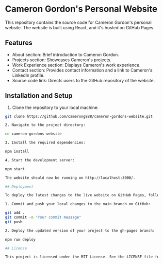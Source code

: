 # Cameron Gordon's Personal Website

This repository contains the source code for Cameron Gordon's personal website. The website is built using React, and it's hosted on GitHub Pages.

## Features

- About section: Brief introduction to Cameron Gordon.
- Projects section: Showcases Cameron's projects.
- Work Experience section: Displays Cameron's work experience.
- Contact section: Provides contact information and a link to Cameron's LinkedIn profile.
- Source code link: Directs users to the GitHub repository of the website.

## Installation and Setup

1. Clone the repository to your local machine:

```bash
git clone https://github.com/camerong888/cameron-gordons-website.git

2. Navigate to the project directory:

cd cameron-gordons-website

3. Install the required dependencies:

npm install

4. Start the development server:

npm start

The website should now be running on http://localhost:3000/.

## Deployment

To deploy the latest changes to the live website on GitHub Pages, follow these steps:

1. Commit and push your local changes to the main branch on GitHub:

git add .
git commit -m "Your commit message"
git push

2. Deploy the updated version of your project to the gh-pages branch:

npm run deploy

## License

This project is licensed under the MIT License. See the LICENSE file for more details.

